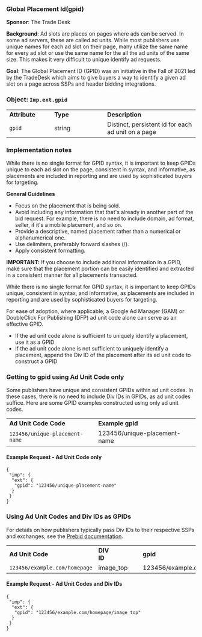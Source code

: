 ### Global Placement Id(gpid)

**Sponsor**: The Trade Desk

**Background**:
Ad slots are places on pages where ads can be served. In some ad servers, these are called ad units. While most publishers use unique names for each ad slot on their page, many utilize the same name for every ad slot or use the same name for the all the ad units of the same size. This makes it very difficult to unique identify ad requests. 

**Goal**:
The Global Placement ID (GPID) was an initiative in the Fall of 2021 led by the TradeDesk which aims to give buyers a way to identify a given ad slot on a page across SSPs and header bidding integrations. 

### Object: `Imp.ext.gpid` <a name="object"></a>
 <table>
  <tr>
    <td><strong>Attribute&nbsp;&nbsp;&nbsp;&nbsp;&nbsp;&nbsp;&nbsp;&nbsp;</strong></td>
    <td><strong>Type&nbsp;&nbsp;&nbsp;&nbsp;&nbsp;&nbsp;&nbsp;&nbsp;&nbsp;&nbsp;&nbsp;&nbsp;&nbsp;&nbsp;&nbsp;&nbsp;&nbsp;&nbsp;&nbsp;&nbsp;</strong></td>
    <td><strong>Description</strong></td>
  </tr>
  <tr>
    <td><code>gpid</code></td>
    <td>string</td>
    <td>Distinct, persistent id for each ad unit on a page</td>
  </tr>
</table>

### Implementation notes
While there is no single format for GPID syntax, it is important to keep GPIDs unique to each ad slot on the page, consistent in syntax, and informative, as placements are included in reporting and are used by sophisticated buyers for targeting.

<strong>General Guidelines</strong>
* Focus on the placement that is being sold.
* Avoid including any information that that's already in another part of the bid request. For example, there is no need to include domain, ad format, seller, if it's a mobile placement, and so on.
* Provide a descriptive, named placement rather than a numerical or alphanumerical one.
* Use delimiters, preferably forward slashes (/).
* Apply consistent formatting.

<strong>IMPORTANT:</strong> If you choose to include additional information in a GPID, make sure that the placement portion can be easily identified and extracted in a consistent manner for all placements transacted.

While there is no single format for GPID syntax, it is important to keep GPIDs unique, consistent in syntax, and informative, as placements are included in reporting and are used by sophisticated buyers for targeting.

For ease of adoption, where applicable, a Google Ad Manager (GAM) or DoubleClick For Publishing (DFP) ad unit code alone can serve as an effective GPID.

* If the ad unit code alone is sufficient to uniquely identify a placement, use it as a GPID
* If the ad unit code alone is not sufficient to uniquely identify a placement, append the Div ID of the placement after its ad unit code to construct a GPID

### Getting to gpid using Ad Unit Code only

Some publishers have unique and consistent GPIDs within ad unit codes. In these cases, there is no need to include Div IDs in GPIDs, as ad unit codes suffice. Here are some GPID examples constructed using only ad unit codes.

  <table>
  <tr>
    <td><strong>Ad Unit Code Code&nbsp;&nbsp;&nbsp;&nbsp;&nbsp;&nbsp;&nbsp;&nbsp;</strong></td>
    <td><strong>Example gpid</strong></td>
  </tr>
  <tr>
    <td><code>123456/unique-placement-name</td>
    <td>123456/unique-placement-name</td>
  </tr>
</table>

#### Example Request - Ad Unit Code only

```
{
 "imp": {
  "ext": {
   "gpid": "123456/unique-placement-name"
  }
 }
}
```

### Using Ad Unit Codes and Div IDs as GPIDs

For details on how publishers typically pass Div IDs to their respective SSPs and exchanges, see the [Prebid documentation](https://docs.prebid.org/features/pbAdSlot.html). 

  <table>
  <tr>
    <td><strong>Ad Unit Code&nbsp;&nbsp;&nbsp;&nbsp;&nbsp;&nbsp;&nbsp;&nbsp;</strong></td>
    <td><strong>DIV ID&nbsp;&nbsp;&nbsp;&nbsp;&nbsp;&nbsp;&nbsp;&nbsp;&nbsp;&nbsp;&nbsp;&nbsp;&nbsp;&nbsp;&nbsp;&nbsp;&nbsp;&nbsp;&nbsp;&nbsp;</strong></td>
    <td><strong>gpid</strong></td>
  </tr>
  <tr>
    <td><code>123456/example.com/homepage</code></td>
    <td>image_top</td>
    <td>123456/example.com/homepage/image_top</td>
  </tr>
</table>

#### Example Request - Ad Unit Codes and Div IDs

```
{
 "imp": {
  "ext": {
   "gpid": "123456/example.com/homepage/image_top"
  }
 }
}
```
